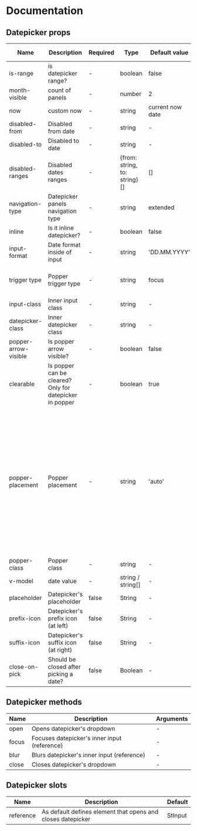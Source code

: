 # Documentation

## Datepicker props

| Name | Description | Required | Type | Default value | Possible values |
| --- | --- | --- | --- | --- | --- |
| is-range | is datepicker range? | - | boolean | false | - |
| month-visible | count of panels | - | number | 2 | any number |
| now | custom now | - | string | current now date | any date |
| disabled-from | Disabled from date | - | string | - | any date |
| disabled-to | Disabled to date | - | string | - | any date |
| disabled-ranges | Disabled dates ranges | - | {from: string, to: string}[] | [] | - |
| navigation-type | Datepicker panels navigation type | - | string | extended | simple, extended, none |
| inline | Is it inline datepicker? | - | boolean | false | - |
| input-format | Date format inside of input | - | string | 'DD.MM.YYYY' | any valid moment format |
| trigger type | Popper trigger type | - | string | focus | click, hover, focus, manual |
| input-class | Inner input class | - | string | - | any string |
| datepicker-class | Inner datepicker class | - | string | - | any string |
| popper-arrow-visible | Is popper arrow visible? | - | boolean | false | - |
| clearable | Is popper can be cleared? Only for datepicker in popper | - | boolean | true | - |
| popper-placement | Popper placement | - | string | 'auto' | auto-start, auto, auto-end, top-start, top, top-end, right-start, right, right-end, bottom-end, bottom, bottom-start, left-end, left, left-start |
| popper-class | Popper class | - | string | - | any string |
| v-model | date value | - | string / string[] | - | - |
| placeholder | Datepicker's placeholder | false | String | - | * |
| prefix-icon | Datepicker's prefix icon (at left) | false | String | - | * |
| suffix-icon | Datepicker's suffix icon (at right) | false | String | - | * |
| close-on-pick | Should be closed after picking a date? | false | Boolean | - | - |

## Datepicker methods

| Name | Description | Arguments |
| --- | --- | --- |
| open | Opens datepicker's dropdown | - |
| focus | Focuses datepicker's inner input (reference) | - |
| blur | Blurs datepicker's inner input (reference) | - |
| close | Closes datepicker's dropdown | - |

## Datepicker slots
| Name | Description | Default |
| --- | --- | --- |
| reference | As default defines element that opens and closes datepicker | StInput |
